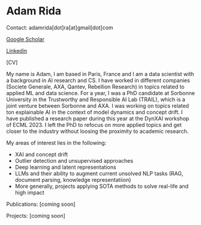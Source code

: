 # Adam Rida

Contact: adamrida[dot]ra[at]gmail[dot]com

[Google Scholar](https://scholar.google.com/citations?user=Ia8Rku4AAAAJ)

[Linkedin](https://www.linkedin.com/in/adam-rida-581296142/)

[CV]

My name is Adam, I am based in Paris, France and I am a data scientist with a background in AI research and CS. I have worked in different companies (Societe Generale, AXA, Qantev, Rebellion Research) in topics related to applied ML and data science.
For a year, I was a PhD candidate at Sorbonne University in the Trustworthy and Responsible AI Lab (TRAIL), which is a joint venture between Sorbonne and AXA. I was working on topics related ton explainable AI in the context of model dynamics and concept drift. I have published a research paper during this year at the DynXAI workshop of ECML 2023. 
I left the PhD to refocus on more applied topics and get closer to the industry without loosing the proximity to academic research.

My areas of interest lies in the following:

- XAI and concept drift
- Outlier detection and unsupervised approaches
- Deep learning and latent representations
- LLMs and their ability to augment current unsolved NLP tasks (RAG, document parsing, knowledge representatiion)
- More generally, projects applying SOTA methods to solve real-life and high impact

Publications:
[coming soon]

Projects: 
[coming soon]




